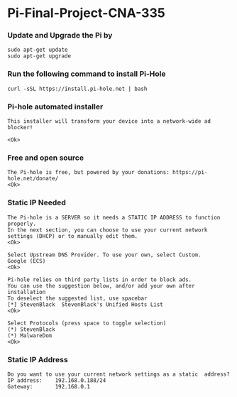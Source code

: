 # Pi-Final-Project-CNA-335

### Update and Upgrade the Pi by 
```
sudo apt-get update
sudo apt-get upgrade
```
### Run the following command to install Pi-Hole

```
curl -sSL https://install.pi-hole.net | bash
```

### Pi-hole automated installer

```
This installer will transform your device into a network-wide ad   blocker!  

<Ok>
```

### Free and open source

```
The Pi-hole is free, but powered by your donations: https://pi-hole.net/donate/       
<Ok>
```

### Static IP Needed

```
The Pi-hole is a SERVER so it needs a STATIC IP ADDRESS to function properly.                                                 
In the next section, you can choose to use your current network settings (DHCP) or to manually edit them.
<Ok>
```

```
Select Upstream DNS Provider. To use your own, select Custom.
Google (ECS)
<Ok>

```

```
Pi-hole relies on third party lists in order to block ads. 
You can use the suggestion below, and/or add your own after installation                                                       
To deselect the suggested list, use spacebar
[*] StevenBlack  StevenBlack's Unified Hosts List
<Ok>
```

```
Select Protocols (press space to toggle selection)
(*) StevenBlack 
(*) MalwareDom
<Ok>
```

### Static IP Address

```
Do you want to use your current network settings as a static  address?                                                        IP address:    192.168.0.188/24  
Gateway:       192.168.0.1  

```

###

```

```

###

```

```

###

```

```
